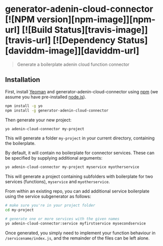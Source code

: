 # generator-adenin-cloud-connector [![NPM version][npm-image]][npm-url] [![Build Status][travis-image]][travis-url] [![Dependency Status][daviddm-image]][daviddm-url]
> Generate a boilerplate adenin cloud function connector

## Installation

First, install [Yeoman](http://yeoman.io) and generator-adenin-cloud-connector using [npm](https://www.npmjs.com/) (we assume you have pre-installed [node.js](https://nodejs.org/)).

```bash
npm install -g yo
npm install -g generator-adenin-cloud-connector
```

Then generate your new project:

```bash
yo adenin-cloud-connector my-project
```

This will generate a folder `my-project` in your current directory, containing the boilerplate.

By default, it will contain no boilerplate for connector services. These can be specified by supplying additional arguments:

```bash
yo adenin-cloud-connector my-project myservice myotherservice
```

This will generate a project containing subfolders with boilerplate for two services (functions), `myservice` and `myotherservice`.

From within an existing repo, you can add additional service boilerplate using the service subgenerator as follows:

```bash
# make sure you're in your project folder
cd my-project 

# generate one or more services with the given names
yo adenin-cloud-connector:service myfirstservice mysecondservice
```

Once generated, you simply need to implement your function behaviour in `/servicename/index.js`, and the remainder of the files can be left alone.

